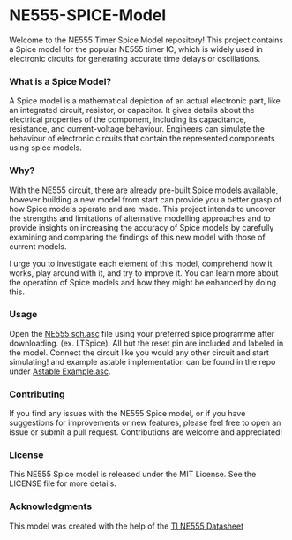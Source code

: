 # NE555-SPICE-Model
Welcome to the NE555 Timer Spice Model repository! This project contains a Spice model for the popular NE555 timer IC, which is widely used in electronic circuits for generating accurate time delays or oscillations.

### What is a Spice Model?
A Spice model is a mathematical depiction of an actual electronic part, like an integrated circuit, resistor, or capacitor. It gives details about the electrical properties of the component, including its capacitance, resistance, and current-voltage behaviour. Engineers can simulate the behaviour of electronic circuits that contain the represented components using spice models.

### Why?
With the NE555 circuit, there are already pre-built Spice models available, however building a new model from start can provide you a better grasp of how Spice models operate and are made. This project intends to uncover the strengths and limitations of alternative modelling approaches and to provide insights on increasing the accuracy of Spice models by carefully examining and comparing the findings of this new model with those of current models.

I urge you to investigate each element of this model, comprehend how it works, play around with it, and try to improve it. You can learn more about the operation of Spice models and how they might be enhanced by doing this.

### Usage
Open the [NE555 sch.asc](https://github.com/MuMashhour/NE555-SPICE-Model/blob/main/NE555%20sch.asc) file using your preferred spice programme after downloading. (ex. LTSpice). All but the reset pin are included and labeled in the model. Connect the circuit like you would any other circuit and start simulating! and example astable implementation can be found in the repo under [Astable Example.asc](https://github.com/MuMashhour/NE555-SPICE-Model/blob/main/Astable%20Example.asc).

### Contributing
If you find any issues with the NE555 Spice model, or if you have suggestions for improvements or new features, please feel free to open an issue or submit a pull request. Contributions are welcome and appreciated!

### License
This NE555 Spice model is released under the MIT License. See the LICENSE file for more details.

### Acknowledgments
This model was created with the help of the [TI NE555 Datasheet](https://pdf1.alldatasheet.com/datasheet-pdf/view/355583/TI/NE555.html)
